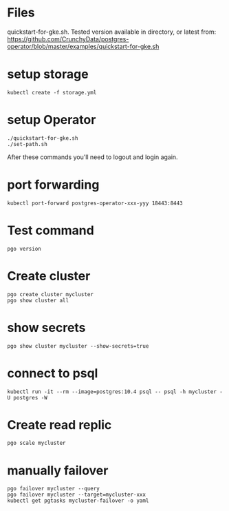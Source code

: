# Files
quickstart-for-gke.sh. Tested version available in directory, or latest from: https://github.com/CrunchyData/postgres-operator/blob/master/examples/quickstart-for-gke.sh

# setup storage
```
kubectl create -f storage.yml
```

# setup Operator
```
./quickstart-for-gke.sh
./set-path.sh 
```

After these commands you'll need to logout and login again.

# port forwarding

```
kubectl port-forward postgres-operator-xxx-yyy 18443:8443
```

# Test command

```
pgo version
```

# Create cluster

```
pgo create cluster mycluster
pgo show cluster all
```

# show secrets
```
pgo show cluster mycluster --show-secrets=true
```

# connect to psql
```
kubectl run -it --rm --image=postgres:10.4 psql -- psql -h mycluster -U postgres -W
```


# Create read replic
```
pgo scale mycluster
```

# manually failover
```
pgo failover mycluster --query
pgo failover mycluster --target=mycluster-xxx
kubectl get pgtasks mycluster-failover -o yaml
```
